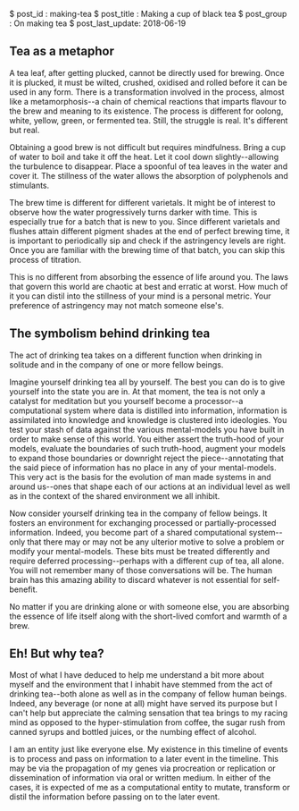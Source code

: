 $ post_id : making-tea
$ post_title : Making a cup of black tea
$ post_group : On making tea
$ post_last_update: 2018-06-19

## Tea as a metaphor

A tea leaf, after getting plucked, cannot be directly used for brewing. Once it is plucked, it must be wilted, crushed, oxidised and rolled before it can be used in any form. There is a transformation involved in the process, almost like a metamorphosis--a chain of chemical reactions that imparts flavour to the brew and meaning to its existence. The process is different for oolong, white, yellow, green, or fermented tea. Still, the struggle is real. It's different but real.

Obtaining a good brew is not difficult but requires mindfulness. Bring a cup of water to boil and take it off the heat. Let it cool down slightly--allowing the turbulence to disappear. Place a spoonful of tea leaves in the water and cover it. The stillness of the water allows the absorption of polyphenols and stimulants.

The brew time is different for different varietals. It might be of interest to observe how the water progressively turns darker with time. This is especially true for a batch that is new to you. Since different varietals and flushes attain different pigment shades at the end of perfect brewing time, it is important to periodically sip and check if the astringency levels are right. Once you are familiar with the brewing time of that batch, you can skip this process of titration.

This is no different from absorbing the essence of life around you. The laws that govern this world are chaotic at best and erratic at worst. How much of it you can distil into the stillness of your mind is a personal metric. Your preference of astringency may not match someone else's.

## The symbolism behind drinking tea

The act of drinking tea takes on a different function when drinking in solitude and in the company of one or more fellow beings.

Imagine yourself drinking tea all by yourself. The best you can do is to give yourself into the state you are in. At that moment, the tea is not only a catalyst for meditation but you yourself become a processor--a computational system where data is distilled into information, information is assimilated into knowledge and knowledge is clustered into ideologies. You test your stash of data against the various mental-models you have built in order to make sense of this world. You either assert the truth-hood of your models, evaluate the boundaries of such truth-hood, augment your models to expand those boundaries or downright reject the piece--annotating that the said piece of information has no place in any of your mental-models. This very act is the basis for the evolution of man made systems in and around us--ones that shape each of our actions at an individual level as well as in the context of the shared environment we all inhibit.

Now consider yourself drinking tea in the company of fellow beings. It fosters an environment for exchanging processed or partially-processed information. Indeed, you become part of a shared computational system--only that there may or may not be any ulterior motive to solve a problem or modify your mental-models. These bits must be treated differently and require deferred processing--perhaps with a different cup of tea, all alone. You will not remember many of those conversations will be. The human brain has this amazing ability to discard whatever is not essential for self-benefit.

No matter if you are drinking alone or with someone else, you are absorbing the essence of life itself along with the short-lived comfort and warmth of a brew.

## Eh! But why tea?

Most of what I have deduced to help me understand a bit more about myself and the environment that I inhabit have stemmed from the act of drinking tea--both alone as well as in the company of fellow human beings. Indeed, any beverage (or none at all) might have served its purpose but I can't help but appreciate the calming sensation that tea brings to my racing mind as opposed to the hyper-stimulation from coffee, the sugar rush from canned syrups and bottled juices, or the numbing effect of alcohol.

I am an entity just like everyone else. My existence in this timeline of events is to process and pass on information to a later event in the timeline. This may be via the propagation of my genes via procreation or replication or dissemination of information via oral or written medium. In either of the cases, it is expected of me as a computational entity to mutate, transform or distil the information before passing on to the later event.
